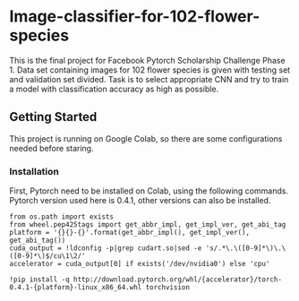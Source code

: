 # Image-classifier-for-102-flower-species
This is the final project for Facebook Pytorch Scholarship Challenge Phase 1. Data set containing images for 102 flower species is given with testing set and validation set divided. Task is to select appropriate CNN and try to train a model with classification accuracy as high as possible.
## Getting Started
This project is running on Google Colab, so there are some configurations needed before staring.
### Installation
First, Pytorch need to be installed on Colab, using the following commands. Pytorch version used here is 0.4.1, other versions can also be installed.
```
from os.path import exists
from wheel.pep425tags import get_abbr_impl, get_impl_ver, get_abi_tag
platform = '{}{}-{}'.format(get_abbr_impl(), get_impl_ver(), get_abi_tag())
cuda_output = !ldconfig -p|grep cudart.so|sed -e 's/.*\.\([0-9]*\)\.\([0-9]*\)$/cu\1\2/'
accelerator = cuda_output[0] if exists('/dev/nvidia0') else 'cpu'

!pip install -q http://download.pytorch.org/whl/{accelerator}/torch-0.4.1-{platform}-linux_x86_64.whl torchvision
```
